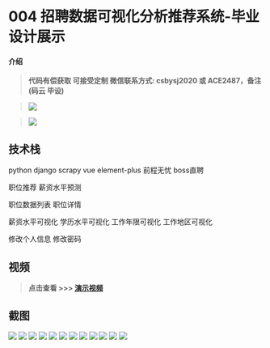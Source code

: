 # 004 招聘数据可视化分析推荐系统-毕业设计展示

#### 介绍

> **代码有偿获取 可接受定制 微信联系方式: csbysj2020 或 ACE2487，备注(码云 毕设)**

> ![](./qrcode2.jpg)

> ![](./qrcode.jpg)

## 技术栈

python django scrapy vue element-plus 前程无忧 boss直聘

职位推荐 薪资水平预测

职位数据列表 职位详情 

薪资水平可视化 学历水平可视化 工作年限可视化 工作地区可视化

修改个人信息 修改密码

## 视频

> **点击查看 \>\>\> [演示视频](https://www.bilibili.com/video/BV1CA4y1X7M5/)**

## 截图

![](./01.png)
![](./02.png)
![](./03.png)
![](./04.png)
![](./05.png)
![](./06.png)
![](./07.png)
![](./08.png)
![](./09.png)
![](./10.png)
![](./11.png)
![](./12.png)